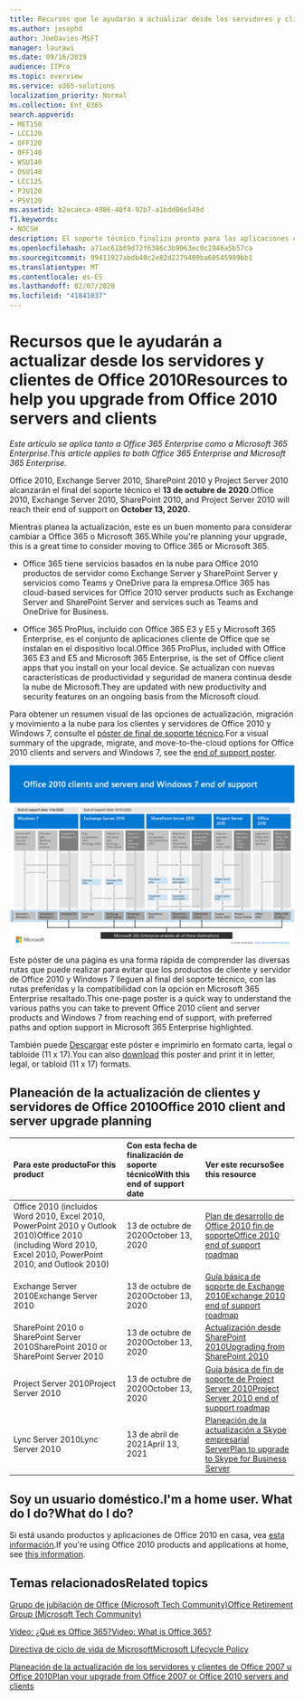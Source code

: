 ```yaml
---
title: Recursos que le ayudarán a actualizar desde los servidores y clientes de Office 2010
ms.author: josephd
author: JoeDavies-MSFT
manager: laurawi
ms.date: 09/16/2019
audience: ITPro
ms.topic: overview
ms.service: o365-solutions
localization_priority: Normal
ms.collection: Ent_O365
search.appverid:
- MET150
- LCC120
- OFF120
- OFF140
- WSU140
- OSU140
- LCC125
- PJU120
- PSV120
ms.assetid: b2acaeca-4986-40f4-92b7-a1bdd06e549d
f1.keywords:
- NOCSH
description: El soporte técnico finaliza pronto para las aplicaciones cliente y servidores de Office 2010, y los contratos de soporte personalizados no están disponibles. Use este artículo para empezar a planear la actualización ahora.
ms.openlocfilehash: a71ac61b69d72f6386c3b9063ec0c1946a5b57ca
ms.sourcegitcommit: 99411927abdb40c2e82d2279489ba60545989bb1
ms.translationtype: MT
ms.contentlocale: es-ES
ms.lasthandoff: 02/07/2020
ms.locfileid: "41841037"
---
```

# <a name="resources-to-help-you-upgrade-from-office-2010-servers-and-clients"></a><span data-ttu-id="c87c0-104">Recursos que le ayudarán a actualizar desde los servidores y clientes de Office 2010</span><span class="sxs-lookup"><span data-stu-id="c87c0-104">Resources to help you upgrade from Office 2010 servers and clients</span></span>

<span data-ttu-id="c87c0-105">*Este artículo se aplica tanto a Office 365 Enterprise como a Microsoft 365 Enterprise.*</span><span class="sxs-lookup"><span data-stu-id="c87c0-105">*This article applies to both Office 365 Enterprise and Microsoft 365 Enterprise.*</span></span>

<span data-ttu-id="c87c0-106">Office 2010, Exchange Server 2010, SharePoint 2010 y Project Server 2010 alcanzarán el final del soporte técnico el **13 de octubre de 2020**.</span><span class="sxs-lookup"><span data-stu-id="c87c0-106">Office 2010, Exchange Server 2010, SharePoint 2010, and Project Server 2010 will reach their end of support on **October 13, 2020**.</span></span> 

<span data-ttu-id="c87c0-107">Mientras planea la actualización, este es un buen momento para considerar cambiar a Office 365 o Microsoft 365.</span><span class="sxs-lookup"><span data-stu-id="c87c0-107">While you're planning your upgrade, this is a great time to consider moving to Office 365 or Microsoft 365.</span></span> 

- <span data-ttu-id="c87c0-108">Office 365 tiene servicios basados en la nube para Office 2010 productos de servidor como Exchange Server y SharePoint Server y servicios como Teams y OneDrive para la empresa.</span><span class="sxs-lookup"><span data-stu-id="c87c0-108">Office 365 has cloud-based services for Office 2010 server products such as Exchange Server and SharePoint Server and services such as Teams and OneDrive for Business.</span></span> 

- <span data-ttu-id="c87c0-109">Office 365 ProPlus, incluido con Office 365 E3 y E5 y Microsoft 365 Enterprise, es el conjunto de aplicaciones cliente de Office que se instalan en el dispositivo local.</span><span class="sxs-lookup"><span data-stu-id="c87c0-109">Office 365 ProPlus, included with Office 365 E3 and E5 and Microsoft 365 Enterprise, is the set of Office client apps that you install on your local device.</span></span> <span data-ttu-id="c87c0-110">Se actualizan con nuevas características de productividad y seguridad de manera continua desde la nube de Microsoft.</span><span class="sxs-lookup"><span data-stu-id="c87c0-110">They are updated with new productivity and security features on an ongoing basis from the Microsoft cloud.</span></span>

<span data-ttu-id="c87c0-111">Para obtener un resumen visual de las opciones de actualización, migración y movimiento a la nube para los clientes y servidores de Office 2010 y Windows 7, consulte el [póster de final de soporte técnico](./media/upgrade-from-office-2010-servers-and-products/Office2010Windows7EndOfSupport.pdf).</span><span class="sxs-lookup"><span data-stu-id="c87c0-111">For a visual summary of the upgrade, migrate, and move-to-the-cloud options for Office 2010 clients and servers and Windows 7, see the [end of support poster](./media/upgrade-from-office-2010-servers-and-products/Office2010Windows7EndOfSupport.pdf).</span></span>

![Office 2010 clientes y servidores y póster de fin de soporte de Windows 7](./media/upgrade-from-office-2010-servers-and-products/office2010-windows7-end-of-support.png)

<span data-ttu-id="c87c0-113">Este póster de una página es una forma rápida de comprender las diversas rutas que puede realizar para evitar que los productos de cliente y servidor de Office 2010 y Windows 7 lleguen al final del soporte técnico, con las rutas preferidas y la compatibilidad con la opción en Microsoft 365 Enterprise resaltado.</span><span class="sxs-lookup"><span data-stu-id="c87c0-113">This one-page poster is a quick way to understand the various paths you can take to prevent Office 2010 client and server products and Windows 7 from reaching end of support, with preferred paths and option support in Microsoft 365 Enterprise highlighted.</span></span>

<span data-ttu-id="c87c0-114">También puede [Descargar](https://github.com/MicrosoftDocs/microsoft-365-docs/raw/public/microsoft-365/enterprise/media/migration-microsoft-365-enterprise-workload/Office2010Windows7EndOfSupport.pdf) este póster e imprimirlo en formato carta, legal o tabloide (11 x 17).</span><span class="sxs-lookup"><span data-stu-id="c87c0-114">You can also [download](https://github.com/MicrosoftDocs/microsoft-365-docs/raw/public/microsoft-365/enterprise/media/migration-microsoft-365-enterprise-workload/Office2010Windows7EndOfSupport.pdf) this poster and print it in letter, legal, or tabloid (11 x 17) formats.</span></span>
      
## <a name="office-2010-client-and-server-upgrade-planning"></a><span data-ttu-id="c87c0-115">Planeación de la actualización de clientes y servidores de Office 2010</span><span class="sxs-lookup"><span data-stu-id="c87c0-115">Office 2010 client and server upgrade planning</span></span>
  
|<span data-ttu-id="c87c0-116">**Para este producto**</span><span class="sxs-lookup"><span data-stu-id="c87c0-116">**For this product**</span></span>|<span data-ttu-id="c87c0-117">**Con esta fecha de finalización de soporte técnico**</span><span class="sxs-lookup"><span data-stu-id="c87c0-117">**With this end of support date**</span></span>|<span data-ttu-id="c87c0-118">**Ver este recurso**</span><span class="sxs-lookup"><span data-stu-id="c87c0-118">**See this resource**</span></span>|
|:-----|:-----|:-----|
|<span data-ttu-id="c87c0-119">Office 2010 (incluidos Word 2010, Excel 2010, PowerPoint 2010 y Outlook 2010)</span><span class="sxs-lookup"><span data-stu-id="c87c0-119">Office 2010 (including Word 2010, Excel 2010, PowerPoint 2010, and Outlook 2010)</span></span>  <br/> | <span data-ttu-id="c87c0-120">13 de octubre de 2020</span><span class="sxs-lookup"><span data-stu-id="c87c0-120">October 13, 2020</span></span> |[<span data-ttu-id="c87c0-121">Plan de desarrollo de Office 2010 fin de soporte</span><span class="sxs-lookup"><span data-stu-id="c87c0-121">Office 2010 end of support roadmap</span></span>](https://docs.microsoft.com/DeployOffice/office-2010-end-support-roadmap) <br/> |
|<span data-ttu-id="c87c0-122">Exchange Server 2010</span><span class="sxs-lookup"><span data-stu-id="c87c0-122">Exchange Server 2010</span></span>  <br/> | <span data-ttu-id="c87c0-123">13 de octubre de 2020</span><span class="sxs-lookup"><span data-stu-id="c87c0-123">October 13, 2020</span></span>  |[<span data-ttu-id="c87c0-124">Guía básica de soporte de Exchange 2010</span><span class="sxs-lookup"><span data-stu-id="c87c0-124">Exchange 2010 end of support roadmap</span></span>](exchange-2010-end-of-support.md) <br/> |
|<span data-ttu-id="c87c0-125">SharePoint 2010 o SharePoint Server 2010</span><span class="sxs-lookup"><span data-stu-id="c87c0-125">SharePoint 2010 or SharePoint Server 2010</span></span>  <br/> | <span data-ttu-id="c87c0-126">13 de octubre de 2020</span><span class="sxs-lookup"><span data-stu-id="c87c0-126">October 13, 2020</span></span> |[<span data-ttu-id="c87c0-127">Actualización desde SharePoint 2010</span><span class="sxs-lookup"><span data-stu-id="c87c0-127">Upgrading from SharePoint 2010</span></span>](upgrade-from-sharepoint-2010.md) <br/> |
|<span data-ttu-id="c87c0-128">Project Server 2010</span><span class="sxs-lookup"><span data-stu-id="c87c0-128">Project Server 2010</span></span> <br/> | <span data-ttu-id="c87c0-129">13 de octubre de 2020</span><span class="sxs-lookup"><span data-stu-id="c87c0-129">October 13, 2020</span></span> | [<span data-ttu-id="c87c0-130">Guía básica de fin de soporte de Project Server 2010</span><span class="sxs-lookup"><span data-stu-id="c87c0-130">Project Server 2010 end of support roadmap</span></span>](project-server-2010-end-of-support.md) <br/> |
|<span data-ttu-id="c87c0-131">Lync Server 2010</span><span class="sxs-lookup"><span data-stu-id="c87c0-131">Lync Server 2010</span></span> <br/> | <span data-ttu-id="c87c0-132">13 de abril de 2021</span><span class="sxs-lookup"><span data-stu-id="c87c0-132">April 13, 2021</span></span> | [<span data-ttu-id="c87c0-133">Planeación de la actualización a Skype empresarial Server</span><span class="sxs-lookup"><span data-stu-id="c87c0-133">Plan to upgrade to Skype for Business Server</span></span>](https://docs.microsoft.com/skypeforbusiness/plan-your-deployment/upgrade) <br/> |
    
## <a name="im-a-home-user-what-do-i-do"></a><span data-ttu-id="c87c0-134">Soy un usuario doméstico.</span><span class="sxs-lookup"><span data-stu-id="c87c0-134">I'm a home user.</span></span> <span data-ttu-id="c87c0-135">What do I do?</span><span class="sxs-lookup"><span data-stu-id="c87c0-135">What do I do?</span></span>

<span data-ttu-id="c87c0-136">Si está usando productos y aplicaciones de Office 2010 en casa, vea [esta información](plan-upgrade-previous-versions-office.md#im-a-home-user-what-do-i-do).</span><span class="sxs-lookup"><span data-stu-id="c87c0-136">If you're using Office 2010 products and applications at home, see [this information](plan-upgrade-previous-versions-office.md#im-a-home-user-what-do-i-do).</span></span>

## <a name="related-topics"></a><span data-ttu-id="c87c0-137">Temas relacionados</span><span class="sxs-lookup"><span data-stu-id="c87c0-137">Related topics</span></span>

[<span data-ttu-id="c87c0-138">Grupo de jubilación de Office (Microsoft Tech Community)</span><span class="sxs-lookup"><span data-stu-id="c87c0-138">Office Retirement Group (Microsoft Tech Community)</span></span>](https://go.microsoft.com/fwlink/?linkid=842065)
  
[<span data-ttu-id="c87c0-139">Vídeo: ¿Qué es Office 365?</span><span class="sxs-lookup"><span data-stu-id="c87c0-139">Video: What is Office 365?</span></span>](https://support.office.com/article/847caf12-2589-452c-8aca-1c009797678b.aspx)
  
[<span data-ttu-id="c87c0-140">Directiva de ciclo de vida de Microsoft</span><span class="sxs-lookup"><span data-stu-id="c87c0-140">Microsoft Lifecycle Policy</span></span>](https://go.microsoft.com/fwlink/?linkid=865200)

[<span data-ttu-id="c87c0-141">Planeación de la actualización de los servidores y clientes de Office 2007 u Office 2010</span><span class="sxs-lookup"><span data-stu-id="c87c0-141">Plan your upgrade from Office 2007 or Office 2010 servers and clients</span></span>](plan-upgrade-previous-versions-office.md)

